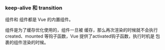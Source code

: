 ### keep-alive 和 transition

<transition> 组件和 <keep-alive> 组件都是 Vue 的内置组件。

<keep-alive> 组件是为了缓存优化使用的，组件一旦被 <keep-alive> 缓存，那么再次渲染的时候就不会执行 created、mounted 等钩子函数，Vue 提供了activated钩子函数，执行时机是  <keep-alive> 包裹的组件渲染的时候。